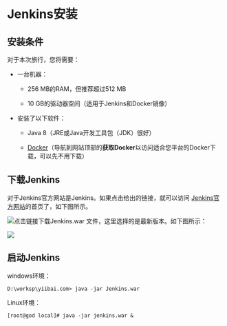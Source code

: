 # Jenkins安装

## 安装条件

对于本次旅行，您将需要：

* 一台机器：

  * 256 MB的RAM，但推荐超过512 MB

  * 10 GB的驱动器空间（适用于Jenkins和Docker镜像）

* 安装了以下软件：

  * Java 8（JRE或Java开发工具包（JDK）很好）

  * [Docker](https://docs.docker.com/)（导航到网站顶部的**获取Docker**以访问适合您平台的Docker下载，可以先不用下载）

## 下载Jenkins

对于Jenkins官方网站是Jenkins。如果点击给出的链接，就可以访问 [Jenkins官方网站](https://jenkins-ci.org/)的首页了，如下图所示。

![](file:///C:\Users\tony\AppData\Roaming\Tencent\Users\596807862\QQ\WinTemp\RichOle\9$%29$34JEHINBBZ@_GE7`_ZB.png)点击链接下载Jenkins.war 文件，这里选择的是最新版本。如下图所示：

![](file:///C:\Users\tony\AppData\Roaming\Tencent\Users\596807862\QQ\WinTemp\RichOle\19KX{IR{NZ3176`Q4WWYQ$1.png)

## 启动Jenkins

windows环境：

```
D:\worksp\yiibai.com> java -jar Jenkins.war
```

Linux环境：

```
[root@god local]# java -jar jenkins.war &
```



